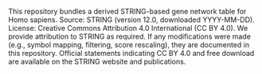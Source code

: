This repository bundles a derived STRING-based gene network table for Homo sapiens.
Source: STRING (version 12.0, downloaded YYYY-MM-DD).
License: Creative Commons Attribution 4.0 International (CC BY 4.0).
We provide attribution to STRING as required. If any modifications were made (e.g., symbol mapping, filtering,
score rescaling), they are documented in this repository.
Official statements indicating CC BY 4.0 and free download are available on the STRING website and publications.
